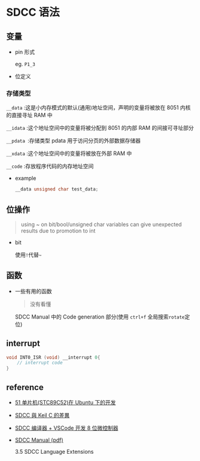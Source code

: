 # SDCC 语法

## 变量

- pin 形式

  eg. `P1_3`

- 位定义

### 存储类型

`__data` :这是小内存模式的默认(通用)地址空间，声明的变量将被放在 8051 内核的直接寻址 RAM 中

`__idata` :这个地址空间中的变量将被分配到 8051 的内部 RAM 的间接可寻址部分

`__pdata `:存储类型 pdata 用于访问分页的外部数据存储器

`__xdata` :这个地址空间中的变量将被放在外部 RAM 中

`__code` :存放程序代码的内存地址空间

- example

  ```c
  __data unsigned char test_data;
  ```

## 位操作

> using ~ on bit/bool/unsigned char variables can give unexpected results due to promotion to int

- bit

  使用`!`代替`~`

## 函数

- 一些有用的函数

  > 没有看懂

  SDCC Manual 中的 Code generation 部分(使用 `ctrl+f` 全局搜索`rotate`定位)

## interrupt

```c
void INT0_ISR (void) __interrupt 0{
    // interrupt code
}
```

## reference

- [51 单片机(STC89C52)在 Ubuntu 下的开发](https://www.cnblogs.com/milton/p/14994533.html)
- [SDCC 與 Keil C 的差異](http://blog.chinaunix.net/uid-24203478-id-3062737.html)
- [SDCC 编译器 + VSCode 开发 8 位微控制器](https://blog.csdn.net/qq_42992084/article/details/109375443)
- [SDCC Manual (pdf)](http://sdcc.sourceforge.net/doc/sdccman.pdf)

  3.5 SDCC Language Extensions
